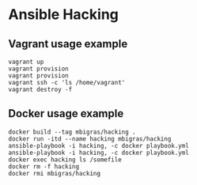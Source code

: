 # Ansible Hacking

## Vagrant usage example

```
vagrant up
vagrant provision
vagrant provision
vagrant ssh -c 'ls /home/vagrant'
vagrant destroy -f
```

## Docker usage example

```
docker build --tag mbigras/hacking .
docker run -itd --name hacking mbigras/hacking
ansible-playbook -i hacking, -c docker playbook.yml
ansible-playbook -i hacking, -c docker playbook.yml
docker exec hacking ls /somefile
docker rm -f hacking
docker rmi mbigras/hacking
```
